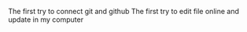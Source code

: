 The first try to connect git and github
The first try to edit file online and update in my computer
